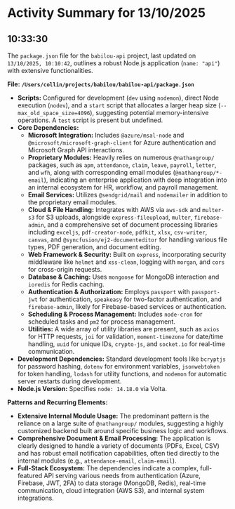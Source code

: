 # Activity Summary for 13/10/2025

## 10:33:30
The `package.json` file for the `babilou-api` project, last updated on `13/10/2025, 10:10:42`, outlines a robust Node.js application (`name: "api"`) with extensive functionalities.

**File: `/Users/collin/projects/babilou/babilou-api/package.json`**

*   **Scripts:** Configured for development (`dev` using `nodemon`), direct Node execution (`nodev`), and a `start` script that allocates a larger heap size (`--max_old_space_size=4096`), suggesting potential memory-intensive operations. A `test` script is present but undefined.
*   **Core Dependencies:**
    *   **Microsoft Integration:** Includes `@azure/msal-node` and `@microsoft/microsoft-graph-client` for Azure authentication and Microsoft Graph API interactions.
    *   **Proprietary Modules:** Heavily relies on numerous `@nathangroup/` packages, such as `apm`, `attendance`, `claim`, `leave`, `payroll`, `letter`, and `wfh`, along with corresponding email modules (`@nathangroup/*-email`), indicating an enterprise application with deep integration into an internal ecosystem for HR, workflow, and payroll management.
    *   **Email Services:** Utilizes `@sendgrid/mail` and `nodemailer` in addition to the proprietary email modules.
    *   **Cloud & File Handling:** Integrates with AWS via `aws-sdk` and `multer-s3` for S3 uploads, alongside `express-fileupload`, `multer`, `firebase-admin`, and a comprehensive set of document processing libraries including `exceljs`, `pdf-creator-node`, `pdfkit`, `xlsx`, `csv-writer`, `canvas`, and `@syncfusion/ej2-documenteditor` for handling various file types, PDF generation, and document editing.
    *   **Web Framework & Security:** Built on `express`, incorporating security middleware like `helmet` and `xss-clean`, logging with `morgan`, and `cors` for cross-origin requests.
    *   **Database & Caching:** Uses `mongoose` for MongoDB interaction and `ioredis` for Redis caching.
    *   **Authentication & Authorization:** Employs `passport` with `passport-jwt` for authentication, `speakeasy` for two-factor authentication, and `firebase-admin`, likely for Firebase-based services or authentication.
    *   **Scheduling & Process Management:** Includes `node-cron` for scheduled tasks and `pm2` for process management.
    *   **Utilities:** A wide array of utility libraries are present, such as `axios` for HTTP requests, `joi` for validation, `moment-timezone` for date/time handling, `uuid` for unique IDs, `crypto-js`, and `socket.io` for real-time communication.
*   **Development Dependencies:** Standard development tools like `bcryptjs` for password hashing, `dotenv` for environment variables, `jsonwebtoken` for token handling, `lodash` for utility functions, and `nodemon` for automatic server restarts during development.
*   **Node.js Version:** Specifies `node: 14.18.0` via Volta.

**Patterns and Recurring Elements:**

*   **Extensive Internal Module Usage:** The predominant pattern is the reliance on a large suite of `@nathangroup/` modules, suggesting a highly customized backend built around specific business logic and workflows.
*   **Comprehensive Document & Email Processing:** The application is clearly designed to handle a variety of documents (PDFs, Excel, CSV) and has robust email notification capabilities, often tied directly to the internal modules (e.g., `attendance-email`, `claim-email`).
*   **Full-Stack Ecosystem:** The dependencies indicate a complex, full-featured API serving various needs from authentication (Azure, Firebase, JWT, 2FA) to data storage (MongoDB, Redis), real-time communication, cloud integration (AWS S3), and internal system integrations.